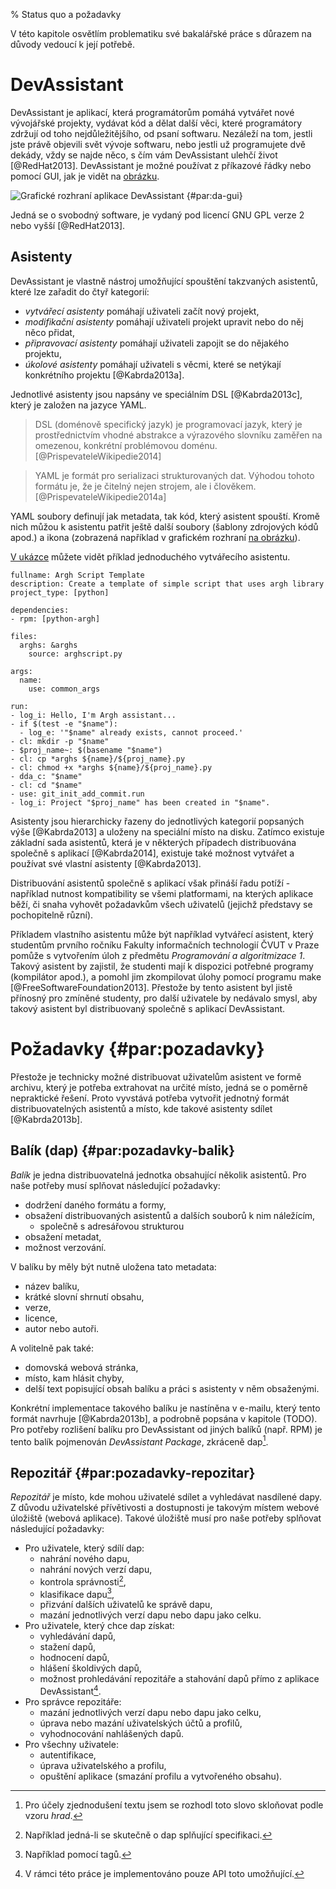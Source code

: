 % Status quo a požadavky

V této kapitole osvětlím problematiku své bakalářské práce s důrazem na důvody vedoucí k její potřebě.

DevAssistant
============

DevAssistant je aplikací, která programátorům pomáhá vytvářet nové vývojářské projekty, vydávat kód a dělat další věci, které programátory zdržují od toho nejdůležitějšího, od psaní softwaru. Nezáleží na tom, jestli jste právě objevili svět vývoje softwaru, nebo jestli už programujete dvě dekády, vždy se najde něco, s čím vám DevAssistant ulehčí život [@RedHat2013]. DevAssistant je možné používat z příkazové řádky nebo pomocí GUI, jak je vidět na [obrázku](#par:da-gui).

![Grafické rozhraní aplikace DevAssistant {#par:da-gui}](images/da-gui)

Jedná se o svobodný software, je vydaný pod licencí GNU GPL verze 2 nebo vyšší [@RedHat2013].

Asistenty
---------

DevAssistant je vlastně nástroj umožňující spouštění takzvaných asistentů, které lze zařadit do čtyř kategorií:

 * *vytvářecí asistenty* pomáhají uživateli začít nový projekt,
 * *modifikační asistenty* pomáhají uživateli projekt upravit nebo do něj něco přidat,
 * *připravovací asistenty* pomáhají uživateli zapojit se do nějakého projektu,
 * *úkolové asistenty* pomáhají uživateli s věcmi, které se netýkají konkrétního projektu [@Kabrda2013a].

Jednotlivé asistenty jsou napsány ve speciálním DSL [@Kabrda2013c], který je založen na jazyce YAML.

> DSL (doménově specifický jazyk) je programovací jazyk, který je prostřednictvím vhodné abstrakce a výrazového slovníku zaměřen na omezenou, konkrétní problémovou doménu. [@PrispevateleWikipedie2014]

> YAML je formát pro serializaci strukturovaných dat. Výhodou tohoto formátu je, že je čitelný nejen strojem, ale i člověkem. [@PrispevateleWikipedie2014a]

YAML soubory definují jak metadata, tak kód, který asistent spouští. Kromě nich můžou k asistentu patřit ještě další soubory (šablony zdrojových kódů apod.) a ikona (zobrazená například v grafickém rozhraní [na obrázku](#par:da-gui)).

[V ukázce](#par:assistant-example) můžete vidět příklad jednoduchého vytvářecího asistentu.

```{caption="Ukázka vlastního asistentu z dokumentace \autocite{Kabrda2013} {#par:assistant-example}" .yaml}
fullname: Argh Script Template
description: Create a template of simple script that uses argh library
project_type: [python]

dependencies:
- rpm: [python-argh]

files:
  arghs: &arghs
    source: arghscript.py

args:
  name:
    use: common_args

run:
- log_i: Hello, I'm Argh assistant...
- if $(test -e "$name"):
  - log_e: '"$name" already exists, cannot proceed.'
- cl: mkdir -p "$name"
- $proj_name~: $(basename "$name")
- cl: cp *arghs ${name}/${proj_name}.py
- cl: chmod +x *arghs ${name}/${proj_name}.py
- dda_c: "$name"
- cl: cd "$name"
- use: git_init_add_commit.run
- log_i: Project "$proj_name" has been created in "$name".
````

Asistenty jsou hierarchicky řazeny do jednotlivých kategorií popsaných výše [@Kabrda2013] a uloženy na speciální místo na disku. Zatímco existuje základní sada asistentů, která je v některých případech distribuována společně s aplikací [@Kabrda2014], existuje také možnost vytvářet a používat své vlastní asistenty [@Kabrda2013].

Distribuování asistentů společně s aplikací však přináší řadu potíží - například nutnost kompatibility se všemi platformami, na kterých aplikace běží, či snaha vyhovět požadavkům všech uživatelů (jejichž představy se pochopitelně různí).

Příkladem vlastního asistentu může být například vytvářecí asistent, který studentům prvního ročníku Fakulty informačních technologií ČVUT v Praze pomůže s vytvořením úloh z předmětu *Programování a algoritmizace 1*. Takový asistent by zajistil, že studenti mají k dispozici potřebné programy (kompilátor apod.), a pomohl jim zkompilovat úlohy pomocí programu make [@FreeSoftwareFoundation2013]. Přestože by tento asistent byl jistě přínosný pro zmíněné studenty, pro další uživatele by nedávalo smysl, aby takový asistent byl distribuovaný společně s aplikací DevAssistant.

Požadavky {#par:pozadavky}
=========

Přestože je technicky možné distribuovat uživatelům asistent ve formě archivu, který je potřeba extrahovat na určité místo, jedná se o poměrně nepraktické řešení. Proto vyvstává potřeba vytvořit jednotný formát distribuovatelných asistentů a místo, kde takové asistenty sdílet [@Kabrda2013b].

Balík (dap) {#par:pozadavky-balik}
-----------

*Balík* je jedna distribuovatelná jednotka obsahující několik asistentů. Pro naše potřeby musí splňovat následující požadavky:

 * dodržení daného formátu a formy,
 * obsažení distribuovaných asistentů a dalších souborů k nim náležícím,
     * společně s adresářovou strukturou
 * obsažení metadat,
 * možnost verzování.

V balíku by měly být nutně uložena tato metadata:

 * název balíku,
 * krátké slovní shrnutí obsahu,
 * verze,
 * licence,
 * autor nebo autoři.

A volitelně pak také:

 * domovská webová stránka,
 * místo, kam hlásit chyby,
 * delší text popisující obsah balíku a práci s asistenty v něm obsaženými.
 

Konkrétní implementace takového balíku je nastíněna v e-mailu, který tento formát navrhuje [@Kabrda2013b], a podrobně popsána v kapitole (TODO). Pro potřeby rozlišení balíku pro DevAssistant od jiných balíků (např. RPM) je tento balík pojmenován *DevAssistant Package*, zkráceně dap[^dap].

Repozitář {#par:pozadavky-repozitar}
---------

*Repozitář* je místo, kde mohou uživatelé sdílet a vyhledávat nasdílené dapy. Z důvodu uživatelské přívětivosti a dostupnosti je takovým místem webové úložiště (webová aplikace). Takové úložiště musí pro naše potřeby splňovat následující požadavky:

 * Pro uživatele, který sdílí dap:
     * nahrání nového dapu,
     * nahrání nových verzí dapu,
     * kontrola správnosti[^kontrola],
     * klasifikace dapu[^klasifikace],
     * přizvání dalších uživatelů ke správě dapu,
     * mazání jednotlivých verzí dapu nebo dapu jako celku.
 * Pro uživatele, který chce dap získat:
     * vyhledávání dapů,
     * stažení dapů,
     * hodnocení dapů,
     * hlášení školdivých dapů,
     * možnost prohledávání repozitáře a stahování dapů přímo z aplikace DevAssistant[^api].
 * Pro správce repozitáře:
     * mazání jednotlivých verzí dapu nebo dapu jako celku,
     * úprava nebo mazání uživatelských účtů a profilů,
     * vyhodnocování nahlášených dapů.
 * Pro všechny uživatele:
     * autentifikace,
     * úprava uživatelského a profilu,
     * opuštění aplikace (smazání profilu a vytvořeného obsahu).

[^dap]: Pro účely zjednodušení textu jsem se rozhodl toto slovo skloňovat podle vzoru *hrad*.
[^kontrola]: Například jedná-li se skutečně o dap splňující specifikaci.
[^klasifikace]: Například pomocí tagů.
[^api]: V rámci této práce je implementováno pouze API toto umožňující.
